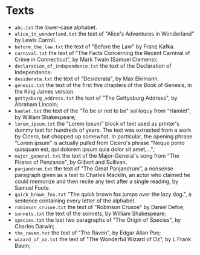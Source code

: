 # Texts

- `abc.txt` the lower-case alphabet.
- `alice_in_wonderland.txt` the text of "Alice's Adventures in Wonderland" by Lewis Carroll.
- `before_the_law.txt` the text of "Before the Law" by Franz Kafka.
- `carnival.txt` the text of "The Facts Concerning the Recent Carnival of Crime in Connecticut", by Mark Twain (Samuel Clemens);
- `declaration_of_independence.txt` the text of the Declaration of Independence.
- `desiderata.txt` the text of "Desiderata", by Max Ehrmann.
- `genesis.txt` the text of the first five chapters of the Book of Genesis, in the King James version.
- `gettysburg_address.txt` the text of "The Gettysburg Address", by Abraham Lincoln;
- `hamlet.txt` the text of the "To be or not to be" soliloquy from "Hamlet", by William Shakespeare;
- `lorem_ipsum.txt` the "Lorem Ipsum" block of text used as printer's dummy text for hundreds of years. The text was extracted from a work by Cicero, but chopped up somewhat. In particular, the opening phrase "Lorem ipsum" is actually pulled from Cicero's phrase "Neque porro quisquam est, qui dolorem ipsum quia dolor sit amet,...";
- `major_general.txt` the text of the Major-General's song from "The Pirates of Penzance", by Gilbert and Sullivan.
- `panjandrum.txt` the text of "The Great Panjandrum", a nonsense paragraph given as a test to Charles Macklin, an actor who claimed he could memorize and then recite any text after a single reading, by Samuel Foote.
- `quick_brown_fox.txt` "The quick brown fox jumps over the lazy dog.", a sentence containing every letter of the alphabet.
- `robinson_crusoe.txt` the text of "Robinson Crusoe" by Daniel Defoe;
- `sonnets.txt` the text of the sonnets, by William Shakespeare;
- `species.txt` the last two paragraphs of "The Origin of Species", by Charles Darwin;
- `the_raven.txt` the text of "The Raven", by Edgar Allan Poe;
- `wizard_of_oz.txt` the text of "The Wonderful Wizard of Oz", by L Frank Baum;